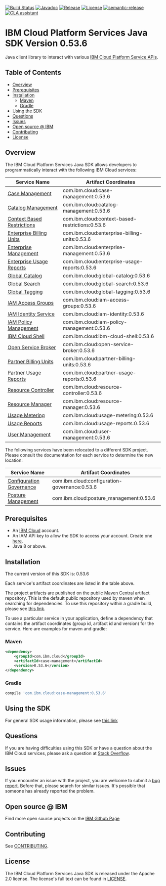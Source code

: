[![Build Status](https://app.travis-ci.com/IBM/platform-services-java-sdk.svg?branch=main)](https://app.travis-ci.com/IBM/platform-services-java-sdk)
[![Javadoc](https://img.shields.io/static/v1?label=javadoc&message=latest&color=blue)](https://ibm.github.io/platform-services-java-sdk/docs/latest)
[![Release](https://img.shields.io/github/v/release/IBM/platform-services-java-sdk)](https://github.com/IBM/platform-services-java-sdk/releases/latest)
[![License](https://img.shields.io/badge/License-Apache%202.0-blue.svg)](https://opensource.org/licenses/Apache-2.0)
[![semantic-release](https://img.shields.io/badge/%20%20%F0%9F%93%A6%F0%9F%9A%80-semantic--release-e10079.svg)](https://github.com/semantic-release/semantic-release)
[![CLA assistant](https://cla-assistant.io/readme/badge/IBM/platform-services-java-sdk)](https://cla-assistant.io/IBM/platform-services-java-sdk)



# IBM Cloud Platform Services Java SDK Version 0.53.6

Java client library to interact with various 
[IBM Cloud Platform Service APIs](https://cloud.ibm.com/docs?tab=api-docs&category=platform_services).

## Table of Contents

<!--
  The TOC below is generated using the `markdown-toc` node package.

      https://github.com/jonschlinkert/markdown-toc

  You should regenerate the TOC after making changes to this file.

      npx markdown-toc --maxdepth 4 -i README.md
  -->

<!-- toc -->

- [Overview](#overview)
- [Prerequisites](#prerequisites)
- [Installation](#installation)
  * [Maven](#maven)
  * [Gradle](#gradle)
- [Using the SDK](#using-the-sdk)
- [Questions](#questions)
- [Issues](#issues)
- [Open source @ IBM](#open-source--ibm)
- [Contributing](#contributing)
- [License](#license)

<!-- tocstop -->

## Overview

The IBM Cloud Platform Services Java SDK allows developers to programmatically interact with the following IBM Cloud services:

Service Name | Artifact Coordinates
--- | --- 
[Case Management](https://cloud.ibm.com/apidocs/case-management?code=java) | com.ibm.cloud:case-management:0.53.6
[Catalog Management](https://cloud.ibm.com/apidocs/resource-catalog/private-catalog?code=java) | com.ibm.cloud:catalog-management:0.53.6
[Context Based Restrictions](https://cloud.ibm.com/apidocs/context-based-restrictions?code=java) | com.ibm.cloud:context-based-restrictions:0.53.6
[Enterprise Billing Units](https://cloud.ibm.com/apidocs/enterprise-apis/billing-unit?code=java) | com.ibm.cloud:enterprise-billing-units:0.53.6
[Enterprise Management](https://cloud.ibm.com/apidocs/enterprise-apis/enterprise?code=java) | com.ibm.cloud:enterprise-management:0.53.6
[Enterprise Usage Reports](https://cloud.ibm.com/apidocs/enterprise-apis/resource-usage-reports?code=java) | com.ibm.cloud:enterprise-usage-reports:0.53.6
[Global Catalog](https://cloud.ibm.com/apidocs/resource-catalog/global-catalog?code=java) | com.ibm.cloud:global-catalog:0.53.6
[Global Search](https://cloud.ibm.com/apidocs/search?code=java) | com.ibm.cloud:global-search:0.53.6
[Global Tagging](https://cloud.ibm.com/apidocs/tagging?code=java) | com.ibm.cloud:global-tagging:0.53.6
[IAM Access Groups](https://cloud.ibm.com/apidocs/iam-access-groups?code=java) | com.ibm.cloud:iam-access-groups:0.53.6
[IAM Identity Service](https://cloud.ibm.com/apidocs/iam-identity-token-api?code=java) | com.ibm.cloud:iam-identity:0.53.6
[IAM Policy Management](https://cloud.ibm.com/apidocs/iam-policy-management?code=java) | com.ibm.cloud:iam-policy-management:0.53.6
[IBM Cloud Shell](https://cloud.ibm.com/apidocs/cloudshell?code=java) | com.ibm.cloud:ibm-cloud-shell:0.53.6
[Open Service Broker](https://cloud.ibm.com/apidocs/resource-controller/ibm-cloud-osb-api?code=java) | com.ibm.cloud:open-service-broker:0.53.6
[Partner Billing Units](https://cloud.ibm.com/apidocs/partner-apis/billing-unit?code=java) | com.ibm.cloud:partner-billing-units:0.53.6
[Partner Usage Reports](https://cloud.ibm.com/apidocs/partner-apis/resource-usage-reports?code=java) | com.ibm.cloud:partner-usage-reports:0.53.6
[Resource Controller](https://cloud.ibm.com/apidocs/resource-controller/resource-controller?code=java) | com.ibm.cloud:resource-controller:0.53.6
[Resource Manager](https://cloud.ibm.com/apidocs/resource-controller/resource-manager?code=java) | com.ibm.cloud:resource-manager:0.53.6
[Usage Metering](https://cloud.ibm.com/apidocs/usage-metering?code=java) | com.ibm.cloud:usage-metering:0.53.6
[Usage Reports](https://cloud.ibm.com/apidocs/metering-reporting?code=java) | com.ibm.cloud:usage-reports:0.53.6
[User Management](https://cloud.ibm.com/apidocs/user-management?code=java) | com.ibm.cloud:user-management:0.53.6

The following services have been relocated to a different SDK project.
Please consult the documentation for each service to determine the new location:

Service Name | Artifact Coordinates
--- | --- 
[Configuration Governance](https://cloud.ibm.com/apidocs/security-compliance/config?code=java) | com.ibm.cloud:configuration-governance:0.53.6
[Posture Management](https://cloud.ibm.com/apidocs/security-compliance/posture?code=java) | com.ibm.cloud:posture_management:0.53.6

## Prerequisites

[ibm-cloud-onboarding]: https://cloud.ibm.com/registration

* An [IBM Cloud][ibm-cloud-onboarding] account.
* An IAM API key to allow the SDK to access your account. Create one [here](https://cloud.ibm.com/iam/apikeys).
* Java 8 or above.

## Installation
The current version of this SDK is: 0.53.6

Each service's artifact coordinates are listed in the table above.

The project artifacts are published on the public [Maven Central](https://repo1.maven.org/maven2/)
artifact repository.  This is the default public repository used by maven when searching for dependencies.
To use this repository within a gradle build, please see
[this link](https://docs.gradle.org/current/userguide/declaring_repositories.html).

To use a particular service in your application, define a dependency that contains the
artifact coordinates (group id, artifact id and version) for the service.
Here are examples for maven and gradle:

### Maven

```xml
<dependency>
    <groupId>com.ibm.cloud</groupId>
    <artifactId>case-management</artifactId>
    <version>0.53.6</version>
</dependency>
```

### Gradle
```gradle
compile 'com.ibm.cloud:case-management:0.53.6'
```

## Using the SDK
For general SDK usage information, please see [this link](https://github.com/IBM/ibm-cloud-sdk-common/blob/main/README.md)

## Questions

If you are having difficulties using this SDK or have a question about the IBM Cloud services,
please ask a question at
[Stack Overflow](http://stackoverflow.com/questions/ask?tags=ibm-cloud).

## Issues
If you encounter an issue with the project, you are welcome to submit a
[bug report](https://github.com/IBM/platform-services-java-sdk/issues).
Before that, please search for similar issues. It's possible that someone has already reported the problem.

## Open source @ IBM
Find more open source projects on the [IBM Github Page](http://ibm.github.io/)

## Contributing
See [CONTRIBUTING](CONTRIBUTING.md).

## License

The IBM Cloud Platform Services Java SDK is released under the Apache 2.0 license.
The license's full text can be found in
[LICENSE](LICENSE).
